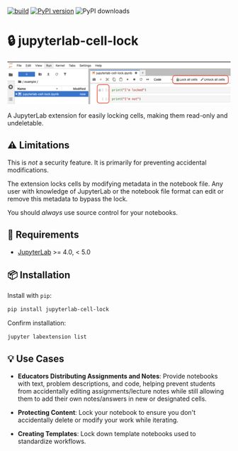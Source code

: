 [![build](https://github.com/jrdnbradford/jupyterlab-cell-lock/actions/workflows/build.yaml/badge.svg)](https://github.com/jrdnbradford/jupyterlab-cell-lock/actions/workflows/build.yaml)
[![PyPI version](https://img.shields.io/pypi/v/jupyterlab-cell-lock.svg)](https://pypi.org/project/jupyterlab-cell-lock/)
![PyPI downloads](https://img.shields.io/pypi/dm/jupyterlab-cell-lock?label=PyPI%20downloads)

# 🔒 jupyterlab-cell-lock

![JupyterLab UI showing "Lock all cells" and "Unlock all cells" buttons in the toolbar with cell examples](https://raw.githubusercontent.com/jrdnbradford/jupyterlab-cell-lock/main/docs/img/ui.png)

A JupyterLab extension for easily locking cells, making them read-only and undeletable.

## ⚠️ Limitations

This is _not_ a security feature. It is primarily for preventing accidental modifications.

The extension locks cells by modifying metadata in the notebook file. Any user with knowledge of JupyterLab or the notebook file format can edit or remove this metadata to bypass the lock.

You should _always_ use source control for your notebooks.

## 📝 Requirements

- [JupyterLab](https://jupyterlab.readthedocs.io/en/latest/) >= 4.0, < 5.0

## 📦 Installation

Install with `pip`:

```sh
pip install jupyterlab-cell-lock
```

Confirm installation:

```sh
jupyter labextension list
```

## 💡 Use Cases

- **Educators Distributing Assignments and Notes**: Provide notebooks with text, problem descriptions, and code, helping prevent students from accidentally editing assignments/lecture notes while still allowing them to add their own notes/answers in new or designated cells.

- **Protecting Content**: Lock your notebook to ensure you don't accidentally delete or modify your work while iterating.

- **Creating Templates**: Lock down template notebooks used to standardize workflows.
